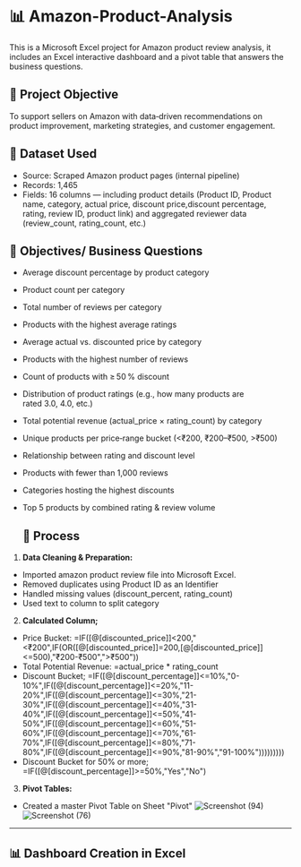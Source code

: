 # 📊 Amazon-Product-Analysis
This is a Microsoft Excel project for Amazon product review analysis, it includes an Excel interactive dashboard and a pivot table that  answers the business questions.

## 📌 Project Objective
To support sellers on Amazon with data‑driven recommendations on product improvement, marketing strategies, and customer engagement.

## 📂 Dataset Used
- Source: Scraped Amazon product pages (internal pipeline)
- Records: 1,465
- Fields: 16 columns — including product details (Product ID, Product name, category, actual price, discount price,discount percentage, rating, review ID, product link) and aggregated reviewer data (review_count, rating_count, etc.)

## 🎯 Objectives/ Business Questions
- Average discount percentage by product category
- Product count per category
- Total number of reviews per category
- Products with the highest average ratings
- Average actual vs. discounted price by category
- Products with the highest number of reviews
- Count of products with ≥ 50 % discount
- Distribution of product ratings (e.g., how many products are rated 3.0, 4.0, etc.)
- Total potential revenue (actual_price × rating_count) by category
- Unique products per price‑range bucket (<₹200, ₹200–₹500, >₹500)
- Relationship between rating and discount level
- Products with fewer than 1,000 reviews
- Categories hosting the highest discounts
- Top 5 products by combined rating & review volume

  ## 🔄 Process
1. **Data Cleaning & Preparation:**
- Imported amazon product review file into Microsoft Excel.
- Removed duplicates using Product ID as an Identifier 
- Handled missing values (discount_percent, rating_count)
- Used text to column to split category
2. **Calculated Column;**
- Price Bucket: =IF([@[discounted_price]]<200,"<₹200",IF(OR([@[discounted_price]]=200,[@[discounted_price]]<=500),"₹200-₹500",">₹500"))
- Total Potential Revenue: =actual_price * rating_count
- Discount Bucket; =IF([@[discount_percentage]]<=10%,"0-10%",IF([@[discount_percentage]]<=20%,"11-20%",IF([@[discount_percentage]]<=30%,"21-30%",IF([@[discount_percentage]]<=40%,"31-40%",IF([@[discount_percentage]]<=50%,"41-50%",IF([@[discount_percentage]]<=60%,"51-60%",IF([@[discount_percentage]]<=70%,"61-70%",IF([@[discount_percentage]]<=80%,"71-80%",IF([@[discount_percentage]]<=90%,"81-90%","91-100%")))))))))
- Discount Bucket for 50% or more; =IF([@[discount_percentage]]>=50%,"Yes","No")

3. **Pivot Tables:**
- Created a master Pivot Table on Sheet "Pivot"
 ![Screenshot (94)](https://github.com/user-attachments/assets/1bf16e22-7507-4fac-bd9e-7a2ef5fa22cf)
![Screenshot (76)](https://github.com/user-attachments/assets/356cc85e-cd28-4e16-a3f2-cf3e10082226)

---

## 📊 Dashboard Creation in Excel


 

  
